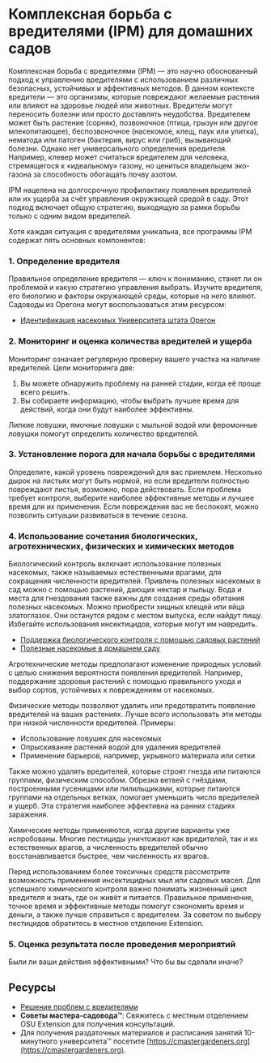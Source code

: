 # Комплексная борьба с вредителями (IPM) для домашних садов

Комплексная борьба с вредителями (IPM) — это научно обоснованный подход к управлению вредителями с использованием различных безопасных, устойчивых и эффективных методов. В данном контексте вредители — это организмы, которые повреждают желаемые растения или влияют на здоровье людей или животных. Вредители могут переносить болезни или просто доставлять неудобства. Вредителем может быть растение (сорняк), позвоночное (птица, грызун или другое млекопитающее), беспозвоночное (насекомое, клещ, паук или улитка), нематода или патоген (бактерия, вирус или гриб), вызывающий болезни. Однако нет универсального определения вредителя. Например, клевер может считаться вредителем для человека, стремящегося к «идеальному» газону, но цениться владельцем эко-газона за способность обогащать почву азотом.

IPM нацелена на долгосрочную профилактику появления вредителей или их ущерба за счёт управления окружающей средой в саду. Этот подход включает общую стратегию, выходящую за рамки борьбы только с одним видом вредителей.

Хотя каждая ситуация с вредителями уникальна, все программы IPM содержат пять основных компонентов:

### 1. Определение вредителя

Правильное определение вредителя — ключ к пониманию, станет ли он проблемой и какую стратегию управления выбрать. Изучите вредителя, его биологию и факторы окружающей среды, которые на него влияют. Садоводы из Орегона могут воспользоваться этим ресурсом:

- [Идентификация насекомых Университета штата Орегон](https://extension.oregonstate.edu/pests-weeds-diseases/insects/insect-identification)

### 2. Мониторинг и оценка количества вредителей и ущерба

Мониторинг означает регулярную проверку вашего участка на наличие вредителей. Цели мониторинга две:

1. Вы можете обнаружить проблему на ранней стадии, когда её проще всего решить.
2. Вы собираете информацию, чтобы выбрать лучшее время для действий, когда они будут наиболее эффективны.

Липкие ловушки, ямочные ловушки с мыльной водой или феромонные ловушки помогут определить количество вредителей.

### 3. Установление порога для начала борьбы с вредителями

Определите, какой уровень повреждений для вас приемлем. Несколько дырок на листьях могут быть нормой, но если вредители полностью повреждают листья, возможно, пора действовать. Если проблема требует контроля, выберите наиболее эффективные методы и лучшее время для их применения. Если повреждения вас не беспокоят, можно позволить ситуации развиваться в течение сезона.

### 4. Использование сочетания биологических, агротехнических, физических и химических методов


Биологический контроль включает использование полезных насекомых, также называемых естественными врагами, для сокращения численности вредителей. Привлечь полезных насекомых в сад можно с помощью растений, дающих нектар и пыльцу. Вода и места для гнездования также важны для создания среды обитания полезных насекомых. Можно приобрести хищных клещей или яйца златоглазок. Они останутся рядом с местом выпуска, если найдут пищу. Избегайте использования инсектицидов, которые могут им навредить.

- [Поддержка биологического контроля с помощью садовых растений](https://gardenecology.oregonstate.edu/sites/agscid7/files/gardenecology/gel_brief_2_biocontrol.pdf)
- [Полезные насекомые в домашнем саду](https://cmastergardeners.files.wordpress.com/2022/02/beneficial-insects.pdf)


Агротехнические методы предполагают изменение природных условий с целью снижения вероятности появления вредителей. Например, поддержание здоровья растений с помощью правильного ухода и выбор сортов, устойчивых к повреждениям от насекомых.


Физические методы позволяют удалить или предотвратить появление вредителей на ваших растениях. Лучше всего использовать эти методы при низкой численности вредителей. Примеры:

- Использование ловушек для насекомых
- Опрыскивание растений водой для удаления вредителей
- Применение барьеров, например, укрывного материала или сетки

Также можно удалять вредителей, которые строят гнезда или питаются группами, физическим способом. Обрезка ветвей с гнёздами, построенными гусеницами или пилильщиками, которые питаются группами на отдельных ветках, помогает уменьшить число вредителей и ущерб. Эта стратегия наиболее эффективна на ранних стадиях заражения.


Химические методы применяются, когда другие варианты уже испробованы. Многие пестициды уничтожают как вредителей, так и их естественных врагов, а численность вредителей обычно восстанавливается быстрее, чем численность их врагов.

Перед использованием более токсичных средств рассмотрите возможность применения инсектицидных мыл или садовых масел. Для успешного химического контроля важно понимать жизненный цикл вредителя и знать, где он живёт и питается. Правильное применение, точное время и эффективные методы помогут сэкономить время и деньги, а также лучше справиться с вредителем. За советом по выбору пестицидов обратитесь в местное отделение Extension.

### 5. Оценка результата после проведения мероприятий

Были ли ваши действия эффективными? Что бы вы сделали иначе?

## Ресурсы

- [Решение проблем с вредителями](https://solvepestproblems.oregonstate.edu/)
- **Советы мастера-садовода™**: Свяжитесь с местным отделением OSU Extension для получения консультаций.
- Для получения раздаточных материалов и расписания занятий 10-минутного университета™ посетите [https://cmastergardeners.org](https://cmastergardeners.org).
